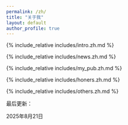 ```yaml
---
permalink: /zh/
title: "关于我"
layout: default
author_profile: true
---
```


<span class='anchor' id='about-me'></span>

{% include_relative includes/intro.zh.md %}

{% include_relative includes/news.zh.md %}

{% include_relative includes/my_pub.zh.md %}

{% include_relative includes/honers.zh.md %}

{% include_relative includes/others.zh.md %}

最后更新：

2025年8月21日 